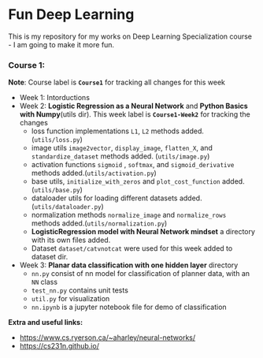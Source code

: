 # Fun Deep Learning
This is my repository for my works on Deep Learning Specialization course - I am going to make it more fun.

### Course 1: 

**Note**: Course label is **`Course1`** for tracking all changes for this week 

* Week 1: Intorductions
* Week 2: **Logistic Regression as a Neural Network** and **Python Basics with Numpy**(utils dir). This week label is **`Course1-Week2`** for tracking the changes
     * loss function implementations `L1`, `L2` methods added. (`utils/loss.py`)
     * image utils `image2vector`, `display_image`, `flatten_X`, and `standardize_dataset` methods added. (`utils/image.py`)
     * activation functions `sigmoid` , `softmax`, and `sigmoid_derivative` methods added.(`utils/activation.py`)
     * base utils, `initialize_with_zeros` and `plot_cost_function` added. (`utils/base.py`)
     * dataloader utils for loading different datasets added.(`utils/dataloader.py`)
     * normalization methods `normalize_image` and `normalize_rows` methods added.(`utils/normalization.py`)
     * **LogisticRegression model with Neural Network mindset** a directory with its own files added.
     * Dataset `dataset/catvnotcat` were used for this week added to dataset dir.
* Week 3: **Planar data classification with one hidden layer** directory
     * `nn.py` consist of nn model for classification of planner data, with an `NN` class
     * `test_nn.py` contains unit tests
     * `util.py` for visualization
     * `nn.ipynb` is a jupyter notebook file for demo of classification


**Extra and useful links:**
* https://www.cs.ryerson.ca/~aharley/neural-networks/
* https://cs231n.github.io/





   
